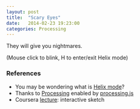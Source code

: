 ```yaml
---
layout: post
title:  "Scary Eyes"
date:   2014-02-23 19:23:00
categories: Processing
---
```


They will give you nightmares.

(Mouse click to blink, H to enter/exit Helix mode)

<script src="/javascripts/processing-1.4.1.min.js"></script>
<canvas data-processing-sources="/resources/processing/scary-eyes.pde"></canvas>

### References
* You may be wondering what is [Helix mode]?
* Thanks to [Processing] enabled by [processing.js]
* Coursera [lecture]: interactive sketch

[Helix mode]: https://www.google.com/search?q=helix+silver+eyes&source=lnms&tbm=isch&sa=X&ei=T7kKU7nEBeH4yAGygoHYDA&ved=0CAkQ_AUoAQ&biw=1680&bih=963
[Processing]: http://processing.org/reference/
[processing.js]: http://processingjs.org/reference/
[lecture]: https://class.coursera.org/compartsprocessing-001/lecture/37
